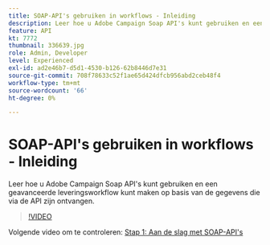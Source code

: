 ```yaml
---
title: SOAP-API's gebruiken in workflows - Inleiding
description: Leer hoe u Adobe Campaign Soap API's kunt gebruiken en een geavanceerde leveringsworkflow kunt maken op basis van de gegevens die via de API zijn ontvangen.
feature: API
kt: 7772
thumbnail: 336639.jpg
role: Admin, Developer
level: Experienced
exl-id: ad2e46b7-d5d1-4530-b126-62b8446d7e31
source-git-commit: 708f78633c52f1ae65d424dfcb956abd2ceb48f4
workflow-type: tm+mt
source-wordcount: '66'
ht-degree: 0%

---
```


# SOAP-API&#39;s gebruiken in workflows - Inleiding

Leer hoe u Adobe Campaign Soap API&#39;s kunt gebruiken en een geavanceerde leveringsworkflow kunt maken op basis van de gegevens die via de API zijn ontvangen.

>[!VIDEO](https://video.tv.adobe.com/v/336639?quality=12)

Volgende video om te controleren: [Stap 1: Aan de slag met SOAP-API&#39;s](/help/tutorial-using-soap-apis/get-started-with-soap-apis.md)
